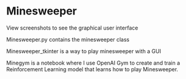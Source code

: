 # Minesweeper

View screenshots to see the graphical user interface

Minesweeper.py contains the minesweeper class

Minesweeper_tkinter is a way to play minesweeper with a GUI

Minegym is a notebook where I use OpenAI Gym to create and train a Reinforcement Learning model that learns how to play Minesweeper.
